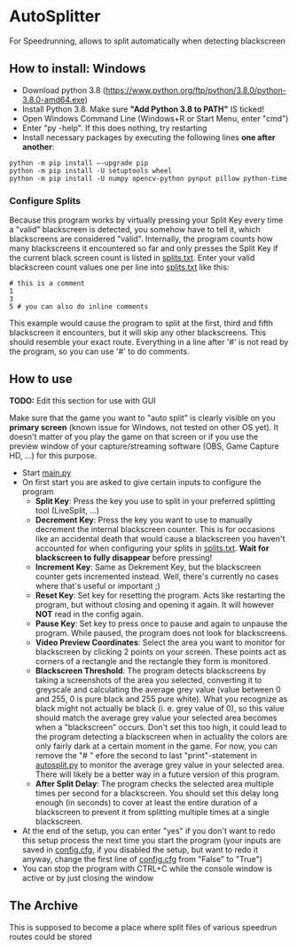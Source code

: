 # AutoSplitter
For Speedrunning, allows to split automatically when detecting blackscreen

## How to install: Windows

- Download python 3.8 (https://www.python.org/ftp/python/3.8.0/python-3.8.0-amd64.exe)
- Install Python 3.8. Make sure **"Add Python 3.8 to PATH"** IS ticked!
- Open Windows Command Line (Windows+R or Start Menu, enter "cmd")
- Enter "py -help". If this does nothing, try restarting
- Install necessary packages by executing the following lines **one after another**:
```
python -m pip install –-upgrade pip
python -m pip install -U setuptools wheel
python -m pip install -U numpy opencv-python pynput pillow python-time
```

### Configure Splits
Because this program works by virtually pressing your Split Key every time a "valid" blackscreen is detected, you somehow have to tell it, which blackscreens are considered "valid".
Internally, the program counts how many blackscreens it encountered so far and only presses the Split Key if the current black screen count is listed in [splits.txt](splits.txt).
Enter your valid blackscreen count values one per line into [splits.txt](splits.txt) like this:
```
# this is a comment
1
3
5 # you can also do inline comments
```
This example would cause the program to split at the first, third and fifth blackscreen it encounters, but it will skip any other blackscreens. This should resemble your exact route. Everything in a line after '#' is not read by the program, so you can use '#' to do comments.

## How to use

**TODO:** Edit this section for use with GUI

Make sure that the game you want to "auto split" is clearly visible on you **primary screen** (known issue for Windows, not tested on other OS yet). It doesn't matter of you play the game on that screen or if you use the preview window of your capture/streaming software (OBS, Game Capture HD, ...) for this purpose.

- Start [main.py](main.py)
- On first start you are asked to give certain inputs to configure the program
  - **Split Key**: Press the key you use to split in your preferred splitting tool (LiveSplit, ...)
  - **Decrement Key**: Press the key you want to use to manually decrement the internal blackscreen counter. This is for occasions like an accidental death that would cause a blackscreen you haven't accounted for when configuring your splits in [splits.txt](splits.txt). **Wait for blackscreen to fully disappear** before pressing!
  - **Increment Key**: Same as Dekrement Key, but the blackscreen counter gets incremented instead. Well, there's currently no cases where that's useful or important ;)
  - **Reset Key**: Set key for resetting the program. Acts like restarting the program, but without closing and opening it again. It will however **NOT** read in the config again.
  - **Pause Key**: Set key to press once to pause and again to unpause the program. While paused, the program does not look for blackscreens.
  - **Video Preview Coordinates**: Select the area you want to monitor for blackscreen by clicking 2 points on your screen. These points act as corners of a rectangle and the rectangle they form is monitored. 
  - **Blackscreen Threshold**: The program detects blackscreens by taking a screenshots of the area you selected, converting it to greyscale and calculating the average grey value (value between 0 and 255, 0 is pure black and 255 pure white). What you recognize as black might not actually be black (i. e. grey value of 0), so this value should match the average grey value your selected area becomes when a "blackscreen" occurs. Don't set this too high, it could lead to the program detecting a blackscreen when in actuality the colors are only fairly dark at a certain moment in the game. For now, you can remove the "# " efore the second to last "print"-statement in [autosplit.py](autosplit.py) to monitor the average grey value in your selected area. There will likely be a better way in a future version of this program.
  - **After Split Delay**: The program checks the selected area multiple times per second for a blackscreen. You should set this delay long enough (in seconds) to cover at least the entire duration of a blackscreen to prevent it from splitting multiple times at a single blackscreen.
- At the end of the setup, you can enter "yes" if you don't want to redo this setup process the next time you start the program (your inputs are saved in [config.cfg](config.cfg), if you disabled the setup, but want to redo it anyway, change the first line of [config.cfg](config.cfg) from "False" to "True")
- You can stop the program with CTRL+C while the console window is active or by just closing the window

## The Archive
This is supposed to become a place where split files of various speedrun routes could be stored